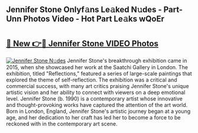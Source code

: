 ## Jennifer Stone Onlyf𝚊ns Le𝚊ked N𝚞des - Part-Unn Photos Video - Hot Part Le𝚊ks wQoEr

# <h2><a href="http://ab87117.deff.icu/?id=Jennifer+Stone">🔗 New 👉🔴 Jennifer Stone VIDEO Photos</a></h2>

[![Jennifer Stone N𝚞des](https://i.imgur.com/rIISA9y.gif)](http://ab87117.deff.icu/?id=Jennifer+Stone)
Jennifer Stone's breakthrough exhibition came in 2015, when she showcased her work at the Saatchi Gallery in London. The exhibition, titled "Reflections," featured a series of large-scale paintings that explored the theme of self-reflection. The exhibition was a critical and commercial success, with many art critics praising Jennifer Stone's unique artistic vision and her ability to connect with viewers on a deep emotional level. Jennifer Stone (b. 1990) is a contemporary artist whose innovative and thought-provoking works have captured the attention of the art world. Born in London, England, Jennifer Stone's artistic journey began at a young age, and her dedication to her craft has led her to become a force to be reckoned with in the contemporary art scene.
